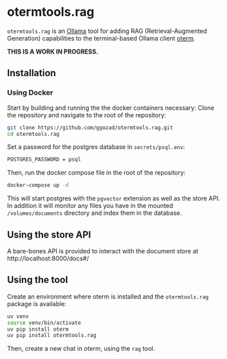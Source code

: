 # otermtools.rag

`otermtools.rag` is an [Ollama](https://github.com/ollama/ollama) tool for adding RAG (Retrieval-Augmented Generation) capabilities to the terminal-based Ollama client [oterm](https://github.com/ggozad/oterm).

**THIS IS A WORK IN PROGRESS.**

## Installation

### Using Docker
Start by building and running the the docker containers necessary:
Clone the repository and navigate to the root of the repository:
```bash
git clone https://github.com/ggozad/otermtools.rag.git
cd otermtools.rag
```

Set a password for the postgres database in `secrets/psql.env`:
```bash
POSTGRES_PASSWORD = psql
```

Then, run the docker compose file in the root of the repository:

```bash
docker-compose up -d 
```

This will start postgres with the `pgvector` extension as well as the store API.
In addition it will monitor any files you have in the mounted `/volumes/documents` directory and index them in the database.

## Using the store API

A bare-bones API is provided to interact with the document store at http://localhost:8000/docs#/

## Using the tool

Create an environment where oterm is installed and the `otermtools.rag` package is available:

```bash
uv venv
source venv/bin/activate
uv pip install oterm
uv pip install otermtools.rag
```

Then, create a new chat in oterm, using the `rag` tool.
